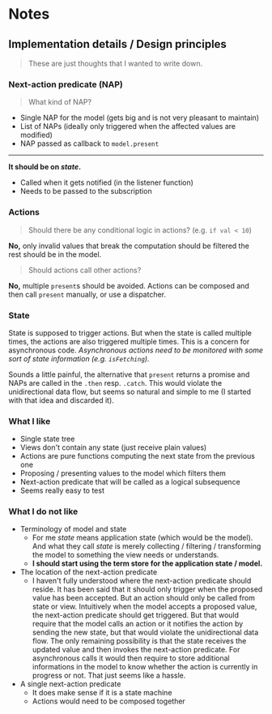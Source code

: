 # Notes

## Implementation details / Design principles

> These are just thoughts that I wanted to write down.

### Next-action predicate (NAP)

> What kind of NAP?

- Single NAP for the model (gets big and is not very pleasant to maintain)
- List of NAPs (ideally only triggered when the affected values are modified)
- NAP passed as callback to `model.present`

--------------------------------------------------------------------------------

**It should be on *state*.**

- Called when it gets notified (in the listener function)
- Needs to be passed to the subscription

### Actions

> Should there be any conditional logic in actions? (e.g. `if val < 10`)

**No,** only invalid values that break the computation should be filtered the
rest should be in the model.

> Should actions call other actions?

**No,** multiple `present`s should be avoided. Actions can be composed and then
call `present` manually, or use a dispatcher.

### State

State is supposed to trigger actions. But when the state is called multiple
times, the actions are also triggered multiple times. This is a concern for
asynchronous code. *Asynchronous actions need to be monitored with some sort of
state information (e.g. `isFetching`).*

Sounds a little painful, the alternative that `present` returns a promise and
NAPs are called in the `.then` resp. `.catch`. This would violate the
unidirectional data flow, but seems so natural and simple to me (I started with
that idea and discarded it).

### What I like

- Single state tree
- Views don't contain any state (just receive plain values)
- Actions are pure functions computing the next state from the previous one
- Proposing / presenting values to the model which filters them
- Next-action predicate that will be called as a logical subsequence
- Seems really easy to test

### What I do not like

- Terminology of model and state
  - For me *state* means application state (which would be the model). And what
      they call *state* is merely collecting / filtering / transforming the
      model to something the view needs or understands.
  - **I should start using the term store for the application state / model.**
- The location of the next-action predicate
  - I haven't fully understood where the next-action predicate should reside. It
      has been said that it should only trigger when the proposed value has been
      accepted. But an action should only be called from state or view.
      Intuitively when the model accepts a proposed value, the next-action
      predicate should get triggered.  But that would require that the model
      calls an action or it notifies the action by sending the new state, but
      that would violate the unidirectional data flow.  The only remaining
      possibility is that the state receives the updated value and then invokes
      the next-action predicate. For asynchronous calls it would then require to
      store additional informations in the model to know whether the action is
      currently in progress or not. That just seems like a hassle.
- A single next-action predicate
  - It does make sense if it is a state machine
  - Actions would need to be composed together
